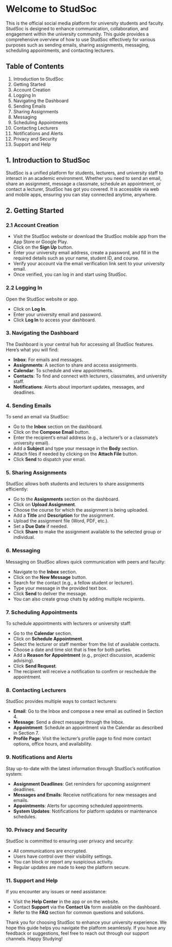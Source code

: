 # Welcome to StudSoc
This is the official social media platform for university students and faculty. StudSoc is designed to enhance communication, collaboration, and engagement within the university community. This guide provides a comprehensive overview of how to use StudSoc effectively for various purposes such as sending emails, sharing assignments, messaging, scheduling appointments, and contacting lecturers.

## Table of Contents
1. Introduction to StudSoc
2. Getting Started
3. Account Creation
4. Logging In
5. Navigating the Dashboard
6. Sending Emails
7. Sharing Assignments
8. Messaging
9. Scheduling Appointments
10. Contacting Lecturers
11. Notifications and Alerts
12. Privacy and Security
13. Support and Help


## 1. Introduction to StudSoc
StudSoc is a unified platform for students, lecturers, and university staff to interact in an academic environment. Whether you need to send an email, share an assignment, message a classmate, schedule an appointment, or contact a lecturer, StudSoc has got you covered. It is accessible via web and mobile apps, ensuring you can stay connected anytime, anywhere.

## 2. Getting Started
### 2.1 Account Creation
- Visit the StudSoc website or download the StudSoc mobile app from the App Store or Google Play.
- Click on the **Sign Up** button.
- Enter your university email address, create a password, and fill in the required details such as your name, student ID, and course.
- Verify your account via the email verification link sent to your university email.
- Once verified, you can log in and start using StudSoc.
### 2.2 Logging In
Open the StudSoc website or app.
* Click on **Log In**.
* Enter your university email and password.
* Click **Log In** to access your dashboard.
### 3. Navigating the Dashboard
The Dashboard is your central hub for accessing all StudSoc features. Here’s what you will find:

* **Inbox**: For emails and messages.
* **Assignments**: A section to share and access assignments.
* **Calendar**: To schedule and view appointments.
* **Contacts**: To find and connect with lecturers, classmates, and university staff.
* **Notifications**: Alerts about important updates, messages, and deadlines.
### 4. Sending Emails
To send an email via StudSoc:

- Go to the **Inbox** section on the dashboard.
- Click on the **Compose Email** button.
- Enter the recipient’s email address (e.g., a lecturer’s or a classmate’s university email).
- Add a **Subject** and type your message in the **Body** section.
- Attach files if needed by clicking on the **Attach File** button.
- Click **Send** to dispatch your email.
### 5. Sharing Assignments
StudSoc allows both students and lecturers to share assignments efficiently:

- Go to the **Assignments** section on the dashboard.
- Click on **Upload Assignment**.
- Choose the course for which the assignment is being uploaded.
- Add a **Title** and **Description** for the assignment.
- Upload the assignment file (Word, PDF, etc.).
- Set a **Due Date** if needed.
- Click **Share** to make the assignment available to the selected group or individual.
### 6. Messaging
Messaging on StudSoc allows quick communication with peers and faculty:

* Navigate to the **Inbox** section.
* Click on the **New Message** button.
* Search for the contact (e.g., a fellow student or lecturer).
* Type your message in the provided text box.
* Click **Send** to deliver the message.
* You can also create group chats by adding multiple recipients.
### 7. Scheduling Appointments
To schedule appointments with lecturers or university staff:

* Go to the **Calendar** section.
* Click on **Schedule Appointment**.
* Select the lecturer or staff member from the list of available contacts.
* Choose a date and time slot that is free for both parties.
* Add a **Reason for Appointment** (e.g., project discussion, academic advising).
* Click **Send Request**.
* The recipient will receive a notification to confirm or reschedule the appointment.
### 8. Contacting Lecturers
StudSoc provides multiple ways to contact lecturers:

- **Email**: Go to the Inbox and compose a new email as outlined in Section 4.
- **Message**: Send a direct message through the Inbox.
- **Appointment**: Schedule an appointment via the Calendar as described in Section 7.
- **Profile Page**: Visit the lecturer’s profile page to find more contact options, office hours, and availability.
### 9. Notifications and Alerts
Stay up-to-date with the latest information through StudSoc’s notification system:

- **Assignment Deadlines**: Get reminders for upcoming assignment deadlines.
- **Messages and Emails**: Receive notifications for new messages and emails.
- **Appointments**: Alerts for upcoming scheduled appointments.
- **System Updates**: Notifications for platform updates or maintenance schedules.
### 10. Privacy and Security
StudSoc is committed to ensuring user privacy and security:

- All communications are encrypted.
- Users have control over their visibility settings.
- You can block or report any suspicious activity.
- Regular updates are made to keep the platform secure.
### 11. Support and Help
If you encounter any issues or need assistance:

* Visit the **Help Center** in the app or on the website.
* Contact **Support** via the **Contact Us** form available on the dashboard.
* Refer to the **FAQ** section for common questions and solutions.


Thank you for choosing StudSoc to enhance your university experience. We hope this guide helps you navigate the platform seamlessly. If you have any feedback or suggestions, feel free to reach out through our support channels. Happy Studying!